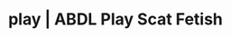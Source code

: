 ---
categories:
- NSFW Art
- Real Couples
- Tattooed Beauties
- Alt Aesthetic
- Immersive Erotica
image: /assets/images/1747714217215.jpg
layout: post
schema:
  description: Premium adult content featuring Scat Fetish, ABDL Play. High-quality
    visuals with sensual themes.
  keywords:
  - ASMR Porn
  - Real Couples
  - ABDL Play
  - Body Positivity
  - Gender-Fluid
  - Spiritual Kink
  - Scat Fetish
  name: 1747714217215 | Scat Fetish ABDL Play
  type: VisualArtwork
seo:
  description: Featured content with exclusive Scat Fetish, ABDL Play. HD images available.
  keywords: Scat Fetish, ABDL Play
  og_image: /assets/images/1747714217215.jpg
  schema_type: VisualArtwork
tags:
- '#play'
- Scat Fetish
- ABDL Play
title: play | ABDL Play Scat Fetish
---